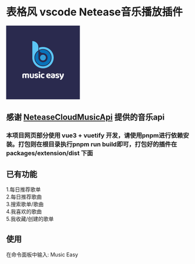 # 表格风 vscode Netease音乐播放插件
![图片](https://github.com/movefreechen/music-easy/blob/main/packages/extension/logo.png)

## 感谢 [NeteaseCloudMusicApi](https://github.com/Binaryify/NeteaseCloudMusicApi) 提供的音乐api
### 本项目网页部分使用 vue3 + vuetify 开发，请使用pnpm进行依赖安装。打包则在根目录执行pnpm run build即可，打包好的插件在 packages/extension/dist 下面

## 已有功能
1.每日推荐歌单  
2.每日推荐歌曲  
3.搜索歌单/歌曲  
4.我喜欢的歌曲  
5.我收藏/创建的歌单  

## 使用
在命令面板中输入: Music Easy
